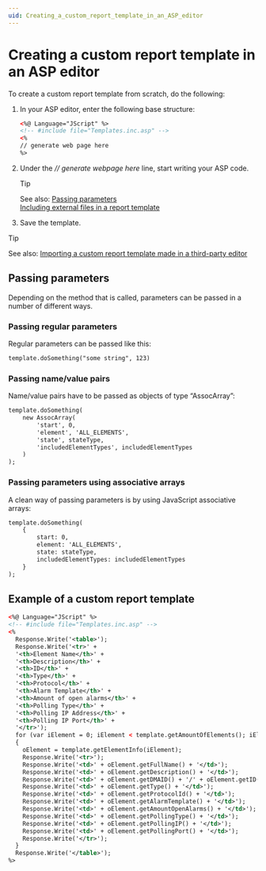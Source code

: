 ```yaml
---
uid: Creating_a_custom_report_template_in_an_ASP_editor
---
```


# Creating a custom report template in an ASP editor

To create a custom report template from scratch, do the following:

1. In your ASP editor, enter the following base structure:

   ```xml
   <%@ Language="JScript" %>
   <!-- #include file="Templates.inc.asp" -->
   <%
   // generate web page here
   %>
   ```

1. Under the *// generate webpage here* line, start writing your ASP code.

   > [!TIP]
   > See also:
   > [Passing parameters](#passing-parameters)<br> [Including external files in a report template](xref:Including_external_files_in_a_report_template)

1. Save the template.

> [!TIP]
> See also:
> [Importing a custom report template made in a third-party editor](xref:Importing_a_custom_report_template_made_in_a_third-party_editor#importing-a-custom-report-template-made-in-a-third-party-editor)

## Passing parameters

Depending on the method that is called, parameters can be passed in a number of different ways.

### Passing regular parameters

Regular parameters can be passed like this:

```txt
template.doSomething("some string", 123)
```

### Passing name/value pairs

Name/value pairs have to be passed as objects of type “AssocArray”:

```txt
template.doSomething(
    new AssocArray(
        'start', 0,
        'element', 'ALL_ELEMENTS',
        'state', stateType,
        'includedElementTypes', includedElementTypes
    )
);
```

### Passing parameters using associative arrays

A clean way of passing parameters is by using JavaScript associative arrays:

```txt
template.doSomething(
    {
        start: 0,
        element: 'ALL_ELEMENTS',
        state: stateType,
        includedElementTypes: includedElementTypes
    }
);
```

## Example of a custom report template

```xml
<%@ Language="JScript" %>
<!-- #include file="Templates.inc.asp" -->
<%
  Response.Write('<table>');
  Response.Write('<tr>' +
  '<th>Element Name</th>' +
  '<th>Description</th>' +
  '<th>ID</th>' +
  '<th>Type</th>' +
  '<th>Protocol</th>' +
  '<th>Alarm Template</th>' +
  '<th>Amount of open alarms</th>' +
  '<th>Polling Type</th>' +
  '<th>Polling IP Address</th>' +
  '<th>Polling IP Port</th>' +
  '</tr>');
  for (var iElement = 0; iElement < template.getAmountOfElements(); iElement++)
  {
    oElement = template.getElementInfo(iElement);
    Response.Write('<tr>');
    Response.Write('<td>' + oElement.getFullName() + '</td>');
    Response.Write('<td>' + oElement.getDescription() + '</td>');
    Response.Write('<td>' + oElement.getDMAID() + '/' + oElement.getID() + '</td>');
    Response.Write('<td>' + oElement.getType() + '</td>');
    Response.Write('<td>' + oElement.getProtocolId() + '</td>');
    Response.Write('<td>' + oElement.getAlarmTemplate() + '</td>');
    Response.Write('<td>' + oElement.getAmountOpenAlarms() + '</td>');
    Response.Write('<td>' + oElement.getPollingType() + '</td>');
    Response.Write('<td>' + oElement.getPollingIP() + '</td>');
    Response.Write('<td>' + oElement.getPollingPort() + '</td>');
    Response.Write('</tr>');
  }
  Response.Write('</table>');
%>
```
